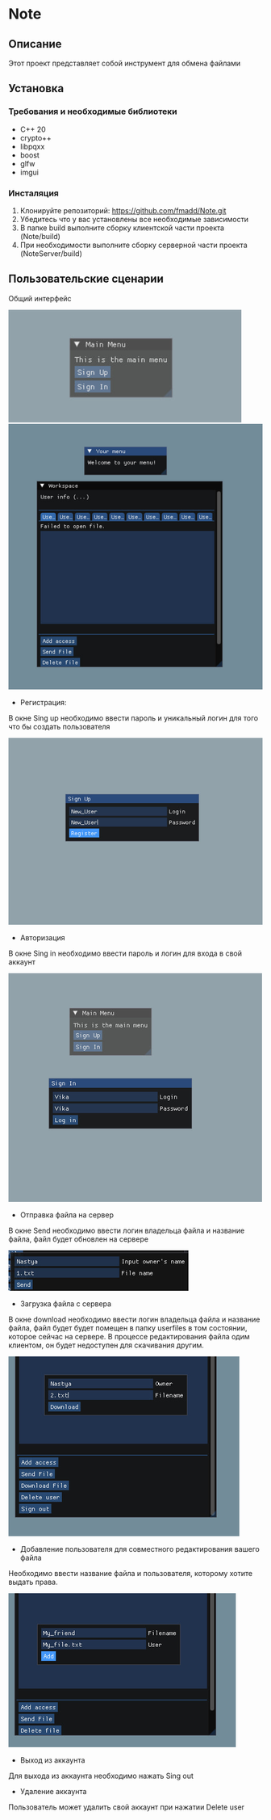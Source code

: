 # Note

## Описание

Этот проект представляет собой инструмент для обмена файлами  

## Установка


### Требования и необходимые библиотеки

* C++ 20 
* crypto++
* libpqxx
* boost
* glfw
* imgui

### Инсталяция

1. Клонируйте репозиторий: https://github.com/fmadd/Note.git
2. Убедитесь что у вас установлены все необходимые зависимости 
2. В папке build выполните сборку клиентской части проекта (Note/build)
3. При необходимости выполните сборку серверной части проекта (NoteServer/build)

## Пользовательские сценарии
Общий интерфейс

![img.png](pic/img.png)
![](pic/photo_2024-06-17_22-40-48.jpg)

* Регистрация:

В окне Sing up необходимо ввести пароль и уникальный логин для того что бы создать пользователя

![](pic/photo_2024-06-17_22-40-08.jpg)

* Авторизация

В окне Sing in необходимо ввести пароль и логин для входа в свой аккаунт

![](pic/photo_2024-06-17_22-44-58.jpg)

* Отправка файла на сервер

В окне Send необходимо ввести логин владельца файла и название файла, файл будет обновлен на сервере

![Пример](pic/photo_2024-06-16_23-50-44.jpg)

* Загрузка файла с сервера

В окне download необходимо ввести логин владельца файла и название файла, файл будет будет помещен в папку userfiles в том состоянии, которое сейчас на сервере. В процессе редактирования файла одим клиентом, он будет недоступен для скачивания другим.

![](pic/photo_2024-06-17_22-46-22.jpg)

* Добавление пользователя для совместного редактирования вашего файла 

Необходимо ввести название файла и пользователя, которому хотите выдать права.

![](pic/photo_2024-06-17_22-42-08.jpg)

* Выход из аккаунта

Для выхода из аккаунта необходимо нажать Sing out

* Удаление аккаунта

Пользователь может удалить свой аккаунт при нажатии Delete user